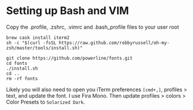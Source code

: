 # Setting up Bash and VIM
Copy the .profile, .zshrc, .vimrc and .bash_profile files to your user root


```
brew cask install iterm2
sh -c "$(curl -fsSL https://raw.github.com/robbyrussell/oh-my-zsh/master/tools/install.sh)"

git clone https://github.com/powerline/fonts.git
cd fonts
./install.sh
cd ..
rm -rf fonts
```

Likely you will also need to open you iTerm preferences `[cmd+,]`, profiles > text, and update the font. I use Fira Mono. Then update profiles > colors > Color Presets to `Solarized Dark`.
